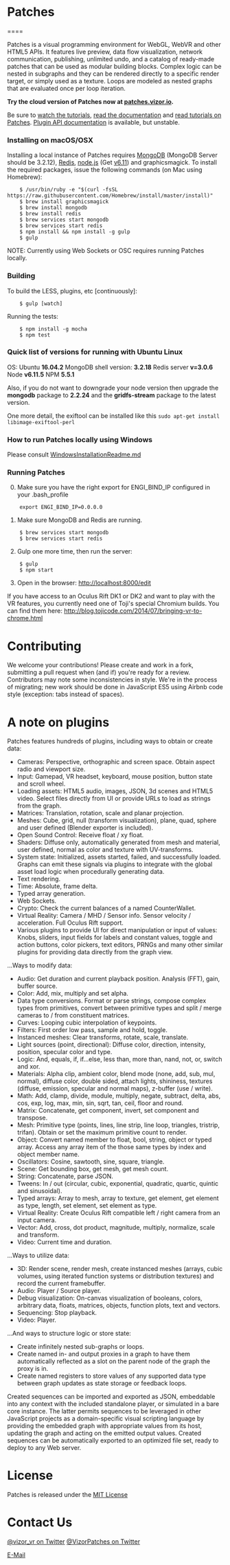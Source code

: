 # Patches
====

Patches is a visual programming environment for WebGL, WebVR and other HTML5 APIs. It features live preview, data flow visualization, network communication, publishing, unlimited undo, and a catalog of ready-made patches that can be used as modular building blocks. Complex logic can be nested in subgraphs and they can be rendered directly to a specific render target, or simply used as a texture. Loops are modeled as nested graphs that are evaluated once per loop iteration.

**Try the cloud version of Patches now at [patches.vizor.io](http://patches.vizor.io).**

Be sure to [watch the tutorials](http://bit.do/vizor), [read the documentation](http://patches.vizor.io/help/introduction.html) and [read tutorials on Patches](http://blog.vizor.io/). [Plugin API documentation](http://patches.vizor.io/help/plugin_api.html) is available, but unstable.

### Installing on macOS/OSX

Installing a local instance of Patches requires [MongoDB](http://mongodb.org) (MongoDB Server should be 3.2.12), [Redis](http://redis.io), [node.js](https://nodejs.org) (Get [v6.11](https://nodejs.org/en/download/)) and graphicsmagick. To install the required packages, issue the following commands (on Mac using Homebrew):

```
    $ /usr/bin/ruby -e "$(curl -fsSL https://raw.githubusercontent.com/Homebrew/install/master/install)"
    $ brew install graphicsmagick
    $ brew install mongodb 
    $ brew install redis
    $ brew services start mongodb
    $ brew services start redis
    $ npm install && npm install -g gulp
    $ gulp
```

NOTE: Currently using Web Sockets or OSC requires running Patches locally.

### Building

To build the LESS, plugins, etc [continuously]:

```
    $ gulp [watch]
```

Running the tests:

```
    $ npm install -g mocha
    $ npm test
```

### Quick list of versions for running with Ubuntu Linux

OS: Ubuntu **16.04.2**
MongoDB shell version: **3.2.18**
Redis server **v=3.0.6**
Node **v6.11.5**
NPM **5.5.1**
 
Also, if you do not want to downgrade your node version then upgrade the **mongodb** package to **2.2.24** and the **gridfs-stream** package to the latest version.

One more detail, the exiftool can be installed like this `sudo apt-get install libimage-exiftool-perl`

### How to run Patches locally using Windows

Please consult [WindowsInstallationReadme.md](github.com/vizorvr/patches/blob/develop/WindowsInstallationReadme.md)


### Running Patches

0. Make sure you have the right export for ENGI_BIND_IP configured in your .bash_profile
```
    export ENGI_BIND_IP=0.0.0.0
```
1. Make sure MongoDB and Redis are running.
```
    $ brew services start mongodb
    $ brew services start redis
```
2. Gulp one more time, then run the server:
``` 
    $ gulp
    $ npm start
```
3. Open in the browser: [http://localhost:8000/edit](http://localhost:8000/edit)

If you have access to an Oculus Rift DK1 or DK2 and want to play with the VR features, you currently need one of Toji's special Chromium builds. You can find them here: http://blog.tojicode.com/2014/07/bringing-vr-to-chrome.html

# Contributing

We welcome your contributions! Please create and work in a fork, submitting a pull request when (and if) you're ready for a review. Contributors may note some inconsistencies in style. We're in the process of migrating; new work should be done in JavaScript ES5 using Airbnb code style (exception: tabs instead of spaces).

# A note on plugins

Patches features hundreds of plugins, including ways to obtain or create data:

* Cameras: Perspective, orthographic and screen space. Obtain aspect radio and viewport size.
* Input: Gamepad, VR headset, keyboard, mouse position, button state and scroll wheel.
* Loading assets: HTML5 audio, images, JSON, 3d scenes and HTML5 video. Select files directly from UI or provide URLs to load as strings from the graph.
* Matrices: Translation, rotation, scale and planar projection.
* Meshes: Cube, grid, null (transform visualization), plane, quad, sphere and user defined (Blender exporter is included).
* Open Sound Control: Receive float / xy float.
* Shaders: Diffuse only, automatically generated from mesh and material, user defined, normal as color and texture with UV-transforms.
* System state: Initialized, assets started, failed, and successfully loaded. Graphs can emit these signals
  via plugins to integrate with the global asset load logic when procedurally generating data.
* Text rendering.
* Time: Absolute, frame delta.
* Typed array generation.
* Web Sockets.
* Crypto: Check the current balances of a named CounterWallet.
* Virtual Reality: Camera / MHD / Sensor info. Sensor velocity / acceleration. Full Oculus Rift support.
* Various plugins to provide UI for direct manipulation or input of values: Knobs, sliders, input
  fields for labels and constant values, toggle and action buttons, color pickers, text editors,
  PRNGs and many other similar plugins for providing data directly from the graph view.

...Ways to modify data:

* Audio: Get duration and current playback position. Analysis (FFT), gain, buffer source.
* Color: Add, mix, multiply and set alpha.
* Data type conversions. Format or parse strings, compose complex types from primitives, convert
  between primitive types and split / merge cameras to / from constituent matrices.
* Curves: Looping cubic interpolation of keypoints.
* Filters: First order low pass, sample and hold, toggle.
* Instanced meshes: Clear transforms, rotate, scale, translate.
* Light sources (point, directional): Diffuse color, direction, intensity, position, specular color and type.
* Logic: And, equals, if, if...else, less than, more than, nand, not, or, switch and xor.
* Materials: Alpha clip, ambient color, blend mode (none, add, sub, mul, normal), diffuse color, double sided,
  attach lights, shininess, textures (diffuse, emission, specular and normal maps), z-buffer (use / write).
* Math: Add, clamp, divide, module, multiply, negate, subtract, delta, abs, cos, exp, log, max, min, sin,
  sqrt, tan, ceil, floor and round.
* Matrix: Concatenate, get component, invert, set component and transpose.
* Mesh: Primitive type (points, lines, line strip, line loop, triangles, tristrip, trifan). Obtain or set the maximum primitive count to render.
* Object: Convert named member to float, bool, string, object or typed array. Access any array item of the
  those same types by index and object member name.
* Oscillators: Cosine, sawtooth, sine, square, triangle.
* Scene: Get bounding box, get mesh, get mesh count.
* String: Concatenate, parse JSON.
* Tweens: In / out (circular, cubic, exponential, quadratic, quartic, quintic and sinusoidal).
* Typed arrays: Array to mesh, array to texture, get element, get element as type, length, set element,
  set element as type.
* Virtual Reality: Create Oculus Rift compatible left / right camera from an input camera.
* Vector: Add, cross, dot product, magnitude, multiply, normalize, scale and transform.
* Video: Current time and duration.

...Ways to utilize data:

* 3D: Render scene, render mesh, create instanced meshes (arrays, cubic volumes, using iterated function
  systems or distribution textures) and record the current framebuffer.
* Audio: Player / Source player.
* Debug visualization: On-canvas visualization of booleans, colors, arbitrary data, floats, matrices, objects,
  function plots, text and vectors.
* Sequencing: Stop playback.
* Video: Player.

...And ways to structure logic or store state:

* Create infinitely nested sub-graphs or loops.
* Create named in- and output proxies in a graph to have them automatically reflected as a slot on the parent node of the graph the proxy is in.
* Create named registers to store values of any supported data type between graph updates as state storage or feedback loops.

Created sequences can be imported and exported as JSON, embeddable into any context with the included standalone player, or simulated in a bare core instance. The latter permits sequences to be leveraged in other JavaScript projects as a domain-specific visual scripting language by providing the embedded graph with appropriate values from its host, updating the graph and acting on the emitted output values. Created sequences can be automatically exported to an optimized file set, ready to deploy to any Web server.

# License

Patches is released under the [MIT License](http://opensource.org/licenses/MIT)

# Contact Us

[@vizor_vr on Twitter](https://twitter.com/vizor_vr)
[@VizorPatches on Twitter](https://twitter.com/VizorPatches)

[E-Mail](mailto:info@vizor.io)
